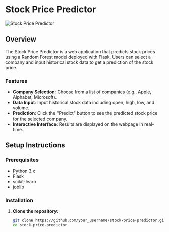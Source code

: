 # Stock Price Predictor

![Stock Price Predictor](/path/to/your/logo.png)

## Overview

The Stock Price Predictor is a web application that predicts stock prices using a Random Forest model deployed with Flask. Users can select a company and input historical stock data to get a prediction of the stock price.

### Features

- **Company Selection**: Choose from a list of companies (e.g., Apple, Alphabet, Microsoft).
- **Data Input**: Input historical stock data including open, high, low, and volume.
- **Prediction**: Click the "Predict" button to see the predicted stock price for the selected company.
- **Interactive Interface**: Results are displayed on the webpage in real-time.

## Setup Instructions

### Prerequisites

- Python 3.x
- Flask
- scikit-learn
- joblib

### Installation

1. **Clone the repository:**

   ```bash
   git clone https://github.com/your_username/stock-price-predictor.git
   cd stock-price-predictor
